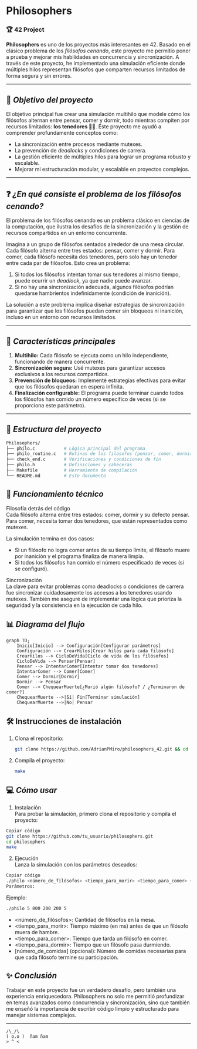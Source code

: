 # Philosophers  

### 🏆 **42 Project**  

**Philosophers** es uno de los proyectos más interesantes en 42. Basado en el clásico problema de los *filósofos cenando*, este proyecto me permitio poner a prueba y mejorar mis habilidades en concurrencia y sincronización. A través de este proyecto, he implementado una simulación eficiente donde múltiples hilos representan filósofos que comparten recursos limitados de forma segura y sin errores.

---

## 🎯 *Objetivo del proyecto*
El objetivo principal fue crear una simulación multihilo que modele cómo los filósofos alternan entre pensar, comer y dormir, todo mientras compiten por recursos limitados: **los tenedores 🍴😨**. Este proyecto me ayudó a comprender profundamente conceptos como:
- La sincronización entre procesos mediante mutexes.
- La prevención de *deadlocks* y condiciones de carrera.
- La gestión eficiente de múltiples hilos para lograr un programa robusto y escalable.
- Mejorar mi estructuración modular, y escalable en proyectos complejos. 

---

## ❓ *¿En qué consiste el problema de los filósofos cenando?*

El problema de los filósofos cenando es un problema clásico en ciencias de la computación, que ilustra los desafíos de la sincronización y la gestión de recursos compartidos en un entorno concurrente.  

Imagina a un grupo de filósofos sentados alrededor de una mesa circular. Cada filósofo alterna entre tres estados: pensar, comer y dormir. Para comer, cada filósofo necesita dos tenedores, pero solo hay un tenedor entre cada par de filósofos. Esto crea un problema:  
1. Si todos los filósofos intentan tomar sus tenedores al mismo tiempo, puede ocurrir un *deadlock*, ya que nadie puede avanzar.  
2. Si no hay una sincronización adecuada, algunos filósofos podrían quedarse hambrientos indefinidamente (condición de inanición).  

La solución a este problema implica diseñar estrategias de sincronización para garantizar que los filósofos puedan comer sin bloqueos ni inanición, incluso en un entorno con recursos limitados.  

---

## 🚀 *Características principales*  
1. **Multihilo:** Cada filósofo se ejecuta como un hilo independiente, funcionando de manera concurrente.
2. **Sincronización segura:** Usé mutexes para garantizar accesos exclusivos a los recursos compartidos.
3. **Prevención de bloqueos:** Implementé estrategias efectivas para evitar que los filósofos quedaran en espera infinita.
4. **Finalización configurable:** El programa puede terminar cuando todos los filósofos han comido un número específico de veces (si se proporciona este parámetro).

---

## 📁 *Estructura del proyecto*  
```bash
Philosophers/
├── philo.c           # Lógica principal del programa
├── philo_routine.c   # Rutinas de los filósofos (pensar, comer, dormir)
├── check_end.c       # Verificaciones y condiciones de fin
├── philo.h           # Definiciones y cabeceras
├── Makefile          # Herramienta de compilación
└── README.md         # Este documento
```

## 📖 *Funcionamiento técnico*  
Filosofía detrás del código  
Cada filósofo alterna entre tres estados: comer, dormir y su defecto pensar.
Para comer, necesita tomar dos tenedores, que están representados como mutexes.

La simulación termina en dos casos:
- Si un filósofo no logra comer antes de su tiempo límite, el filósofo muere por inanición y el programa finaliza de manera limpia.
- Si todos los filósofos han comido el número especificado de veces (si se configuró).

Sincronización  
La clave para evitar problemas como deadlocks o condiciones de carrera fue sincronizar cuidadosamente los accesos a los tenedores usando mutexes. También me aseguré de implementar una lógica que prioriza la seguridad y la consistencia en la ejecución de cada hilo.

## 📊 *Diagrama del flujo*
```mermaid
graph TD;
    Inicio[Inicio] --> Configuración[Configurar parámetros]
    Configuración --> CrearHilos[Crear hilos para cada filósofo]
    CrearHilos --> CicloDeVida[Ciclo de vida de los filósofos]
    CicloDeVida --> Pensar[Pensar]
    Pensar --> IntentarComer[Intentar tomar dos tenedores]
    IntentarComer --> Comer[Comer]
    Comer --> Dormir[Dormir]
    Dormir --> Pensar
    Comer --> ChequearMuerte[¿Murió algún filósofo? / ¿Terminaron de comer?]
    ChequearMuerte -->|Sí| Fin[Terminar simulación]
    ChequearMuerte -->|No| Pensar
```

## 🛠️ **Instrucciones de instalación**

1. Clona el repositorio:
   ```bash
   git clone https://github.com/AdrianPMiro/philosophers_42.git && cd philosophers_42
   ```

2. Compila el proyecto:

   ```bash
   make
   ```

## 💻 *Cómo usar*  
1. Instalación  
Para probar la simulación, primero clona el repositorio y compila el proyecto:
```bash
Copiar código
git clone https://github.com/tu_usuario/philosophers.git  
cd philosophers  
make
```

2. Ejecución  
Lanza la simulación con los parámetros deseados:  
```bash
Copiar código
./philo <número_de_filósofos> <tiempo_para_morir> <tiempo_para_comer> <tiempo_para_dormir> [número_de_comidas]
Parámetros:
```
Ejemplo: 
```bash
./philo 5 800 200 200 5
```

- <número_de_filósofos>: Cantidad de filósofos en la mesa.
- <tiempo_para_morir>: Tiempo máximo (en ms) antes de que un filósofo muera de hambre.
- <tiempo_para_comer>: Tiempo que tarda un filósofo en comer.
- <tiempo_para_dormir>: Tiempo que un filósofo pasa durmiendo.
- [número_de_comidas] (opcional): Número de comidas necesarias para que cada filósofo termine su participación.


## ✨ *Conclusión*  
Trabajar en este proyecto fue un verdadero desafío, pero también una experiencia enriquecedora. Philosophers no solo me permitió profundizar en temas avanzados como concurrencia y sincronización, sino que también me enseñó la importancia de escribir código limpio y estructurado para manejar sistemas complejos.

---

   ```
 /\_/\  
( o.o )  ñam ñam
 > ^ <

```
